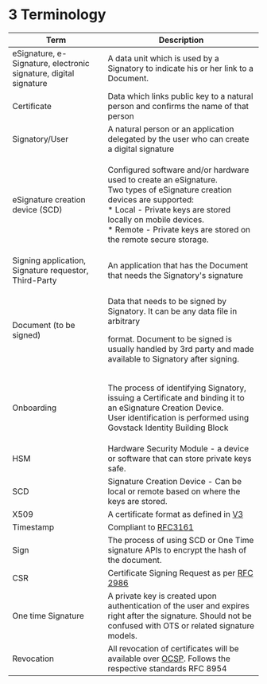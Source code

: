 # 3 Terminology

| **Term**                                                         | **Description**                                                                                                                                                                                                                                                          |
| ---------------------------------------------------------------- | ------------------------------------------------------------------------------------------------------------------------------------------------------------------------------------------------------------------------------------------------------------------------ |
| eSignature, e-Signature, electronic signature, digital signature | A data unit which is used by a Signatory to indicate his or her link to a Document.                                                                                                                                                                                      |
| Certificate                                                      | Data which links public key to a natural person and confirms the name of that person                                                                                                                                                                                     |
| Signatory/User                                                   | A natural person or an application delegated by the user who can create a digital signature                                                                                                                                                                              |
| eSignature creation device (SCD)                                 | <p>Configured software and/or hardware used to create an eSignature. <br>Two types of eSignature creation devices are supported:<br>* Local - Private keys are stored locally on mobile devices.<br>* Remote - Private keys are stored on the remote secure storage.</p> |
| Signing application, Signature requestor, Third-Party            | An application that has the Document that needs the Signatory's signature                                                                                                                                                                                                |
| Document (to be signed)                                          | <p>Data that needs to be signed by Signatory. It can be any data file in arbitrary </p><p>format. Document to be signed is usually handled by 3rd party and made available to Signatory after signing.</p>                                                               |
| Onboarding                                                       | <p>The process of identifying Signatory, issuing a Certificate and binding it to an eSignature Creation Device. <br>User identification is performed using Govstack Identity Building Block</p>                                                                          |
| HSM                                                              | Hardware Security Module - a device or software that can store private keys safe.                                                                                                                                                                                        |
| SCD                                                              | Signature Creation Device - Can be local or remote based on where the keys are stored.                                                                                                                                                                                   |
| X509                                                             | A certificate format as defined in [V3](https://www.rfc-editor.org/rfc/rfc5280)                                                                                                                                                                                          |
| Timestamp                                                        | Compliant to [RFC3161](https://www.rfc-editor.org/rfc/rfc3161)                                                                                                                                                                                                           |
| Sign                                                             | The process of using SCD or One Time signature APIs to encrypt the hash of the document.                                                                                                                                                                                 |
| CSR                                                              | Certificate Signing Request as per [RFC 2986](https://datatracker.ietf.org/doc/html/rfc2986)                                                                                                                                                                             |
| One time Signature                                               | A private key is created upon authentication of the user and expires right after the signature. Should not be confused with OTS or related signature models.                                                                                                             |
| Revocation                                                       | All revocation of certificates will be available over [OCSP](https://www.rfc-editor.org/rfc/rfc8954.html).  Follows the respective standards RFC 8954                                                                                                                    |

